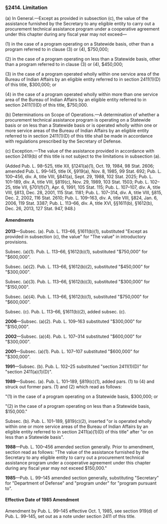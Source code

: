 ### §2414. Limitation ###

(a) In General.—Except as provided in subsection (c), the value of the assistance furnished by the Secretary to any eligible entity to carry out a procurement technical assistance program under a cooperative agreement under this chapter during any fiscal year may not exceed—

(1) in the case of a program operating on a Statewide basis, other than a program referred to in clause (3) or (4), $750,000;

(2) in the case of a program operating on less than a Statewide basis, other than a program referred to in clause (3) or (4), $450,000;

(3) in the case of a program operated wholly within one service area of the Bureau of Indian Affairs by an eligible entity referred to in section 2411(1)(D) of this title, $300,000; or

(4) in the case of a program operated wholly within more than one service area of the Bureau of Indian Affairs by an eligible entity referred to in section 2411(1)(D) of this title, $750,000.

(b) Determinations on Scope of Operations.—A determination of whether a procurement technical assistance program is operating on a Statewide basis or on less than a Statewide basis or is operated wholly within one or more service areas of the Bureau of Indian Affairs by an eligible entity referred to in section 2411(1)(D) of this title shall be made in accordance with regulations prescribed by the Secretary of Defense.

(c) Exception.—The value of the assistance provided in accordance with section 2419(b) of this title is not subject to the limitations in subsection (a).

(Added Pub. L. 98–525, title XII, §1241(a)(1), Oct. 19, 1984, 98 Stat. 2606; amended Pub. L. 99–145, title IX, §919(a), Nov. 8, 1985, 99 Stat. 692; Pub. L. 100–456, div. A, title VIII, §841(a), Sept. 29, 1988, 102 Stat. 2025; Pub. L. 101–189, div. A, title VIII, §819(c), Nov. 29, 1989, 103 Stat. 1503; Pub. L. 102–25, title VII, §701(f)(7), Apr. 6, 1991, 105 Stat. 115; Pub. L. 107–107, div. A, title VIII, §813, Dec. 28, 2001, 115 Stat. 1181; Pub. L. 107–314, div. A, title VIII, §815, Dec. 2, 2002, 116 Stat. 2610; Pub. L. 109–163, div. A, title VIII, §824, Jan. 6, 2006, 119 Stat. 3387; Pub. L. 113–66, div. A, title XVI, §§1611(b), §1612(b), Dec. 26, 2013, 127 Stat. 947, 948.)

#### Amendments ####

**2013**—Subsec. (a). Pub. L. 113–66, §1611(b)(1), substituted "Except as provided in subsection (c), the value" for "The value" in introductory provisions.

Subsec. (a)(1). Pub. L. 113–66, §1612(b)(1), substituted "$750,000" for "$600,000".

Subsec. (a)(2). Pub. L. 113–66, §1612(b)(2), substituted "$450,000" for "$300,000".

Subsec. (a)(3). Pub. L. 113–66, §1612(b)(3), substituted "$300,000" for "$150,000".

Subsec. (a)(4). Pub. L. 113–66, §1612(b)(1), substituted "$750,000" for "$600,000".

Subsec. (c). Pub. L. 113–66, §1611(b)(2), added subsec. (c).

**2006**—Subsec. (a)(2). Pub. L. 109–163 substituted "$300,000" for "$150,000".

**2002**—Subsec. (a)(4). Pub. L. 107–314 substituted "$600,000" for "$300,000".

**2001**—Subsec. (a)(1). Pub. L. 107–107 substituted "$600,000" for "$300,000".

**1991**—Subsec. (b). Pub. L. 102–25 substituted "section 2411(1)(D)" for "section 2411(a)(1)(D)".

**1989**—Subsec. (a). Pub. L. 101–189, §819(c)(1), added pars. (1) to (4) and struck out former pars. (1) and (2) which read as follows:

"(1) in the case of a program operating on a Statewide basis, $300,000; or

"(2) in the case of a program operating on less than a Statewide basis, $150,000."

Subsec. (b). Pub. L. 101–189, §819(c)(2), inserted "or is operated wholly within one or more service areas of the Bureau of Indian Affairs by an eligible entity referred to in section 2411(a)(1)(D) of this title" after "or on less than a Statewide basis".

**1988**—Pub. L. 100–456 amended section generally. Prior to amendment, section read as follows: "The value of the assistance furnished by the Secretary to any eligible entity to carry out a procurement technical assistance program under a cooperative agreement under this chapter during any fiscal year may not exceed $150,000."

**1985**—Pub. L. 99–145 amended section generally, substituting "Secretary" for "Department of Defense" and "program under" for "program pursuant to".

#### Effective Date of 1985 Amendment ####

Amendment by Pub. L. 99–145 effective Oct. 1, 1985, see section 919(d) of Pub. L. 99–145, set out as a note under section 2411 of this title.
